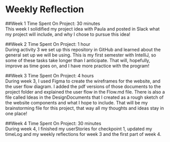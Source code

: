 # Weekly Reflection

##Week 1
Time Spent On Project: 30 minutes<br/>
This week I solidified my project idea with Paula and posted in Slack what my 
project will include, and why I chose to pursue this idea!

##Week 2
Time Spent On Project: 1 hour <br/>
During activity 3 we set up this repository in GitHub and learned about the
general set up we will be using. This is my first semester with IntelliJ, so 
some of these tasks take longer than I anticipate. That will, hopefully, 
improve as time goes on, and I have more practice with the program!

##Week 3
Time Spent On Project: 4 hours <br/>
During week 3, I used Figma to create the wireframes for the website, and the user flow
diagram. I added the pdf versions of those documents to the project folder and explained
the user flow in the Flow.md file. There is also a file called Ideas in the DesignDocuments
that I created as a rough sketch of the website components and what I hope to include. 
That will be my brainstorming file for this project, that way all my thoughts and ideas
stay in one place!

##Week 4
Time Spent On Project: 30 minutes <br/>
During week 4, I finished my userStories for checkpoint 1, updated my timeLog and
my weekly reflections for week 3 and the first part of week 4.
